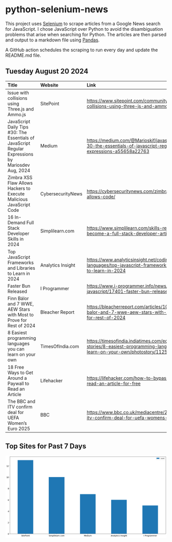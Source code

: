 # python-selenium-news

This project uses [Selenium](https://www.seleniumhq.org/) to scrape articles from a Google News search for JavaScript.
I chose JavaScript over Python to avoid the disambiguation problems that arise when searching for Python.
The articles are then parsed and output to a markdown file using [Pandas](https://pandas.pydata.org/).

A GitHub action schedules the scraping to run every day and update the README.md file.

## Tuesday August 20 2024


| Title                                                                                                | Website           | Link                                                                                                                                         |
|:-----------------------------------------------------------------------------------------------------|:------------------|:---------------------------------------------------------------------------------------------------------------------------------------------|
| Issue with collisions using Three.js and Ammo.js                                                     | SitePoint         | https://www.sitepoint.com/community/t/issue-with-collisions-using-three-js-and-ammo-js/454350                                                |
| JavaScript Daily Tips #30: The Essentials of JavaScript Regular Expressions  by Mariosdev  Aug, 2024 | Medium            | https://medium.com/@Marioskif/javascript-daily-tips-30-the-essentials-of-javascript-regular-expressions-a55658a22763                         |
| Zimbra XSS Flaw Allows Hackers to Execute Malicious JavaScript Code                                  | CybersecurityNews | https://cybersecuritynews.com/zimbra-xss-flaw-allows-code/                                                                                   |
| 16 In-Demand Full Stack Developer Skills in 2024                                                     | Simplilearn.com   | https://www.simplilearn.com/skills-required-to-become-a-full-stack-developer-article                                                         |
| Top JavaScript Frameworks and Libraries to Learn in 2024                                             | Analytics Insight | https://www.analyticsinsight.net/coding/programming-languages/top-javascript-frameworks-and-libraries-to-learn-in-2024                       |
| Faster Bun Released                                                                                  | I Programmer      | https://www.i-programmer.info/news/167-javascript/17401-faster-bun-released.html                                                             |
| Finn Bálor and 7 WWE, AEW Stars with Most to Prove for Rest of 2024                                  | Bleacher Report   | https://bleacherreport.com/articles/10131762-finn-balor-and-7-wwe-aew-stars-with-most-to-prove-for-rest-of-2024                              |
| 8 Easiest programming languages you can learn on your own                                            | TimesOfIndia.com  | https://timesofindia.indiatimes.com/education/web-stories/8-easiest-programming-languages-you-can-learn-on-your-own/photostory/112589435.cms |
| 18 Free Ways to Get Around a Paywall to Read an Article                                              | Lifehacker        | https://lifehacker.com/how-to-bypass-a-paywall-to-read-an-article-for-free                                                                   |
| The BBC and ITV confirm deal for UEFA Women’s Euro 2025                                              | BBC               | https://www.bbc.co.uk/mediacentre/2024/bbc-and-itv-confirm-deal-for-uefa-womens-euro-2025                                                    |
## Top Sites for Past 7 Days

![Graph of Top Sites](https://raw.githubusercontent.com/dan-mba/python-selenium-news/main/last-week.png)
